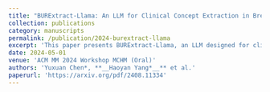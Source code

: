 ```yaml
---
title: "BURExtract-Llama: An LLM for Clinical Concept Extraction in Breast Ultrasound Reports"
collection: publications
category: manuscripts
permalink: /publication/2024-burextract-llama
excerpt: 'This paper presents BURExtract-Llama, an LLM designed for clinical concept extraction from breast ultrasound reports.'
date: 2024-05-01
venue: 'ACM MM 2024 Workshop MCHM (Oral)'
authors: 'Yuxuan Chen*, **__Haoyan Yang*__** et al.'
paperurl: 'https://arxiv.org/pdf/2408.11334'
---
```

